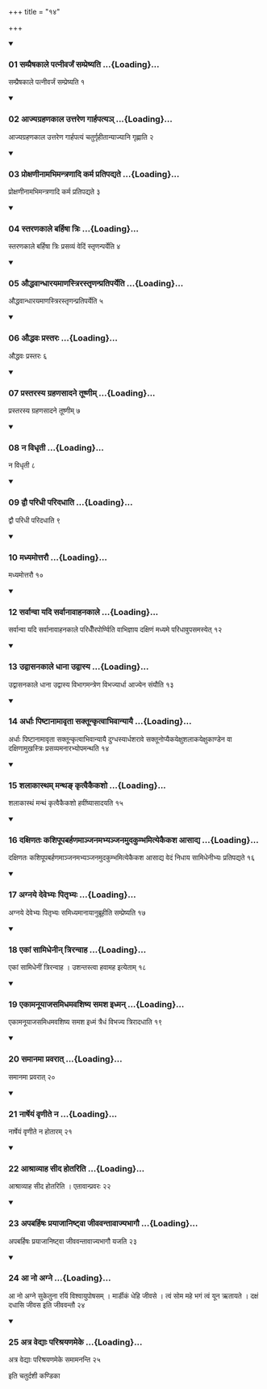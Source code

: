 +++
title = "१४"

+++

<div class="js_include" includetitle="true" newlevelforh1="3" unfilled="" url="/vedAH_yajuH/taittirIyam/sUtram/ApastambaH/shrautam/vishvAsa-prastutiH/08/14/01_sampraiShakAle_patnIvarjaM_sampreShyati.md">
<details open><summary><h3>01 सम्प्रैषकाले पत्नीवर्जं सम्प्रेष्यति ...{Loading}...</h3></summary>

सम्प्रैषकाले पत्नीवर्जं सम्प्रेष्यति १
</details>
</div>

<div class="js_include collapsed" newlevelforh1="4" title="सर्वाष् टीकाः" url="/vedAH_yajuH/taittirIyam/sUtram/ApastambaH/shrautam/sarvASh_TIkAH/08/14/01_sampraiShakAle_patnIvarjaM_sampreShyati.md"> </div>



<div class="js_include collapsed" newlevelforh1="4" title="मूलम्" url="/vedAH_yajuH/taittirIyam/sUtram/ApastambaH/shrautam/mUlam/08/14/01_sampraiShakAle_patnIvarjaM_sampreShyati.md"> </div>


<div class="js_include" includetitle="true" newlevelforh1="3" unfilled="" url="/vedAH_yajuH/taittirIyam/sUtram/ApastambaH/shrautam/vishvAsa-prastutiH/08/14/02_AjyagrahaNakAla_uttareNa_gArhapatya~n.md">
<details open><summary><h3>02 आज्यग्रहणकाल उत्तरेण गार्हपत्यञ् ...{Loading}...</h3></summary>

आज्यग्रहणकाल उत्तरेण गार्हपत्यं चतुर्गृहीतान्याज्यानि गृह्णाति २
</details>
</div>

<div class="js_include collapsed" newlevelforh1="4" title="सर्वाष् टीकाः" url="/vedAH_yajuH/taittirIyam/sUtram/ApastambaH/shrautam/sarvASh_TIkAH/08/14/02_AjyagrahaNakAla_uttareNa_gArhapatya~n.md"> </div>



<div class="js_include collapsed" newlevelforh1="4" title="मूलम्" url="/vedAH_yajuH/taittirIyam/sUtram/ApastambaH/shrautam/mUlam/08/14/02_AjyagrahaNakAla_uttareNa_gArhapatya~n.md"> </div>


<div class="js_include" includetitle="true" newlevelforh1="3" unfilled="" url="/vedAH_yajuH/taittirIyam/sUtram/ApastambaH/shrautam/vishvAsa-prastutiH/08/14/03_proxaNInAmabhimantraNAdi_karma_pratipadyate.md">
<details open><summary><h3>03 प्रोक्षणीनामभिमन्त्रणादि कर्म प्रतिपद्यते ...{Loading}...</h3></summary>

प्रोक्षणीनामभिमन्त्रणादि कर्म प्रतिपद्यते ३
</details>
</div>

<div class="js_include collapsed" newlevelforh1="4" title="सर्वाष् टीकाः" url="/vedAH_yajuH/taittirIyam/sUtram/ApastambaH/shrautam/sarvASh_TIkAH/08/14/03_proxaNInAmabhimantraNAdi_karma_pratipadyate.md"> </div>



<div class="js_include collapsed" newlevelforh1="4" title="मूलम्" url="/vedAH_yajuH/taittirIyam/sUtram/ApastambaH/shrautam/mUlam/08/14/03_proxaNInAmabhimantraNAdi_karma_pratipadyate.md"> </div>


<div class="js_include" includetitle="true" newlevelforh1="3" unfilled="" url="/vedAH_yajuH/taittirIyam/sUtram/ApastambaH/shrautam/vishvAsa-prastutiH/08/14/04_staraNakAle_barhiShA_triH.md">
<details open><summary><h3>04 स्तरणकाले बर्हिषा त्रिः ...{Loading}...</h3></summary>

स्तरणकाले बर्हिषा त्रिः प्रसव्यं वेदिं स्तृणन्पर्येति ४
</details>
</div>

<div class="js_include collapsed" newlevelforh1="4" title="सर्वाष् टीकाः" url="/vedAH_yajuH/taittirIyam/sUtram/ApastambaH/shrautam/sarvASh_TIkAH/08/14/04_staraNakAle_barhiShA_triH.md"> </div>



<div class="js_include collapsed" newlevelforh1="4" title="मूलम्" url="/vedAH_yajuH/taittirIyam/sUtram/ApastambaH/shrautam/mUlam/08/14/04_staraNakAle_barhiShA_triH.md"> </div>


<div class="js_include" includetitle="true" newlevelforh1="3" unfilled="" url="/vedAH_yajuH/taittirIyam/sUtram/ApastambaH/shrautam/vishvAsa-prastutiH/08/14/05_auddhavAndhArayamANastrirastRNanpratiparyeti.md">
<details open><summary><h3>05 औद्धवान्धारयमाणस्त्रिरस्तृणन्प्रतिपर्येति ...{Loading}...</h3></summary>

औद्धवान्धारयमाणस्त्रिरस्तृणन्प्रतिपर्येति ५
</details>
</div>

<div class="js_include collapsed" newlevelforh1="4" title="सर्वाष् टीकाः" url="/vedAH_yajuH/taittirIyam/sUtram/ApastambaH/shrautam/sarvASh_TIkAH/08/14/05_auddhavAndhArayamANastrirastRNanpratiparyeti.md"> </div>



<div class="js_include collapsed" newlevelforh1="4" title="मूलम्" url="/vedAH_yajuH/taittirIyam/sUtram/ApastambaH/shrautam/mUlam/08/14/05_auddhavAndhArayamANastrirastRNanpratiparyeti.md"> </div>


<div class="js_include" includetitle="true" newlevelforh1="3" unfilled="" url="/vedAH_yajuH/taittirIyam/sUtram/ApastambaH/shrautam/vishvAsa-prastutiH/08/14/06_auddhavaH_prastaraH.md">
<details open><summary><h3>06 औद्धवः प्रस्तरः ...{Loading}...</h3></summary>

औद्धवः प्रस्तरः ६
</details>
</div>

<div class="js_include collapsed" newlevelforh1="4" title="सर्वाष् टीकाः" url="/vedAH_yajuH/taittirIyam/sUtram/ApastambaH/shrautam/sarvASh_TIkAH/08/14/06_auddhavaH_prastaraH.md"> </div>



<div class="js_include collapsed" newlevelforh1="4" title="मूलम्" url="/vedAH_yajuH/taittirIyam/sUtram/ApastambaH/shrautam/mUlam/08/14/06_auddhavaH_prastaraH.md"> </div>


<div class="js_include" includetitle="true" newlevelforh1="3" unfilled="" url="/vedAH_yajuH/taittirIyam/sUtram/ApastambaH/shrautam/vishvAsa-prastutiH/08/14/07_prastarasya_grahaNasAdane_tUShNIm.md">
<details open><summary><h3>07 प्रस्तरस्य ग्रहणसादने तूष्णीम् ...{Loading}...</h3></summary>

प्रस्तरस्य ग्रहणसादने तूष्णीम् ७
</details>
</div>

<div class="js_include collapsed" newlevelforh1="4" title="सर्वाष् टीकाः" url="/vedAH_yajuH/taittirIyam/sUtram/ApastambaH/shrautam/sarvASh_TIkAH/08/14/07_prastarasya_grahaNasAdane_tUShNIm.md"> </div>



<div class="js_include collapsed" newlevelforh1="4" title="मूलम्" url="/vedAH_yajuH/taittirIyam/sUtram/ApastambaH/shrautam/mUlam/08/14/07_prastarasya_grahaNasAdane_tUShNIm.md"> </div>


<div class="js_include" includetitle="true" newlevelforh1="3" unfilled="" url="/vedAH_yajuH/taittirIyam/sUtram/ApastambaH/shrautam/vishvAsa-prastutiH/08/14/08_na_vidhRtI.md">
<details open><summary><h3>08 न विधृती ...{Loading}...</h3></summary>

न विधृती ८
</details>
</div>

<div class="js_include collapsed" newlevelforh1="4" title="सर्वाष् टीकाः" url="/vedAH_yajuH/taittirIyam/sUtram/ApastambaH/shrautam/sarvASh_TIkAH/08/14/08_na_vidhRtI.md"> </div>



<div class="js_include collapsed" newlevelforh1="4" title="मूलम्" url="/vedAH_yajuH/taittirIyam/sUtram/ApastambaH/shrautam/mUlam/08/14/08_na_vidhRtI.md"> </div>


<div class="js_include" includetitle="true" newlevelforh1="3" unfilled="" url="/vedAH_yajuH/taittirIyam/sUtram/ApastambaH/shrautam/vishvAsa-prastutiH/08/14/09_dvau_paridhI_paridadhAti.md">
<details open><summary><h3>09 द्वौ परिधी परिदधाति ...{Loading}...</h3></summary>

द्वौ परिधी परिदधाति ९
</details>
</div>

<div class="js_include collapsed" newlevelforh1="4" title="सर्वाष् टीकाः" url="/vedAH_yajuH/taittirIyam/sUtram/ApastambaH/shrautam/sarvASh_TIkAH/08/14/09_dvau_paridhI_paridadhAti.md"> </div>



<div class="js_include collapsed" newlevelforh1="4" title="मूलम्" url="/vedAH_yajuH/taittirIyam/sUtram/ApastambaH/shrautam/mUlam/08/14/09_dvau_paridhI_paridadhAti.md"> </div>


<div class="js_include" includetitle="true" newlevelforh1="3" unfilled="" url="/vedAH_yajuH/taittirIyam/sUtram/ApastambaH/shrautam/vishvAsa-prastutiH/08/14/10_madhyamottarau.md">
<details open><summary><h3>10 मध्यमोत्तरौ ...{Loading}...</h3></summary>

मध्यमोत्तरौ १०
</details>
</div>

<div class="js_include collapsed" newlevelforh1="4" title="सर्वाष् टीकाः" url="/vedAH_yajuH/taittirIyam/sUtram/ApastambaH/shrautam/sarvASh_TIkAH/08/14/10_madhyamottarau.md"> </div>



<div class="js_include collapsed" newlevelforh1="4" title="मूलम्" url="/vedAH_yajuH/taittirIyam/sUtram/ApastambaH/shrautam/mUlam/08/14/10_madhyamottarau.md"> </div>


<div class="js_include" includetitle="true" newlevelforh1="3" unfilled="" url="/vedAH_yajuH/taittirIyam/sUtram/ApastambaH/shrautam/vishvAsa-prastutiH/08/14/12_sarvAnvA_yadi_sarvAnAvAhanakAle.md">
<details open><summary><h3>12 सर्वान्वा यदि सर्वानावाहनकाले ...{Loading}...</h3></summary>

सर्वान्वा यदि सर्वानावाहनकाले परिधीँरपोर्ण्विति वाभिज्ञाय दक्षिणं मध्यमे परिधावुपसमस्येत् १२
</details>
</div>

<div class="js_include collapsed" newlevelforh1="4" title="सर्वाष् टीकाः" url="/vedAH_yajuH/taittirIyam/sUtram/ApastambaH/shrautam/sarvASh_TIkAH/08/14/12_sarvAnvA_yadi_sarvAnAvAhanakAle.md"> </div>



<div class="js_include collapsed" newlevelforh1="4" title="मूलम्" url="/vedAH_yajuH/taittirIyam/sUtram/ApastambaH/shrautam/mUlam/08/14/12_sarvAnvA_yadi_sarvAnAvAhanakAle.md"> </div>


<div class="js_include" includetitle="true" newlevelforh1="3" unfilled="" url="/vedAH_yajuH/taittirIyam/sUtram/ApastambaH/shrautam/vishvAsa-prastutiH/08/14/13_udvAsanakAle_dhAnA_udvAsya.md">
<details open><summary><h3>13 उद्वासनकाले धाना उद्वास्य ...{Loading}...</h3></summary>

उद्वासनकाले धाना उद्वास्य विभागमन्त्रेण विभज्यार्धा आज्येन संयौति १३
</details>
</div>

<div class="js_include collapsed" newlevelforh1="4" title="सर्वाष् टीकाः" url="/vedAH_yajuH/taittirIyam/sUtram/ApastambaH/shrautam/sarvASh_TIkAH/08/14/13_udvAsanakAle_dhAnA_udvAsya.md"> </div>



<div class="js_include collapsed" newlevelforh1="4" title="मूलम्" url="/vedAH_yajuH/taittirIyam/sUtram/ApastambaH/shrautam/mUlam/08/14/13_udvAsanakAle_dhAnA_udvAsya.md"> </div>


<div class="js_include" includetitle="true" newlevelforh1="3" unfilled="" url="/vedAH_yajuH/taittirIyam/sUtram/ApastambaH/shrautam/vishvAsa-prastutiH/08/14/14_ardhAH_piShTAnAmAvRtA_saktUnkRtvAbhivAnyAyai.md">
<details open><summary><h3>14 अर्धाः पिष्टानामावृता सक्तून्कृत्वाभिवान्यायै ...{Loading}...</h3></summary>

अर्धाः पिष्टानामावृता सक्तून्कृत्वाभिवान्यायै दुग्धस्यार्धशरावे सक्तूनोप्यैकयेक्षुशलाकयेक्षुकाण्डेन वा दक्षिणामुखस्त्रिः प्रसव्यमनारभ्योपमन्थति १४
</details>
</div>

<div class="js_include collapsed" newlevelforh1="4" title="सर्वाष् टीकाः" url="/vedAH_yajuH/taittirIyam/sUtram/ApastambaH/shrautam/sarvASh_TIkAH/08/14/14_ardhAH_piShTAnAmAvRtA_saktUnkRtvAbhivAnyAyai.md"> </div>



<div class="js_include collapsed" newlevelforh1="4" title="मूलम्" url="/vedAH_yajuH/taittirIyam/sUtram/ApastambaH/shrautam/mUlam/08/14/14_ardhAH_piShTAnAmAvRtA_saktUnkRtvAbhivAnyAyai.md"> </div>


<div class="js_include" includetitle="true" newlevelforh1="3" unfilled="" url="/vedAH_yajuH/taittirIyam/sUtram/ApastambaH/shrautam/vishvAsa-prastutiH/08/14/15_shalAkAstham_mantha~N_kRtvaikaikasho.md">
<details open><summary><h3>15 शलाकास्थम् मन्थङ् कृत्वैकैकशो ...{Loading}...</h3></summary>

शलाकास्थं मन्थं कृत्वैकैकशो हवींष्यासादयति १५
</details>
</div>

<div class="js_include collapsed" newlevelforh1="4" title="सर्वाष् टीकाः" url="/vedAH_yajuH/taittirIyam/sUtram/ApastambaH/shrautam/sarvASh_TIkAH/08/14/15_shalAkAstham_mantha~N_kRtvaikaikasho.md"> </div>



<div class="js_include collapsed" newlevelforh1="4" title="मूलम्" url="/vedAH_yajuH/taittirIyam/sUtram/ApastambaH/shrautam/mUlam/08/14/15_shalAkAstham_mantha~N_kRtvaikaikasho.md"> </div>


<div class="js_include" includetitle="true" newlevelforh1="3" unfilled="" url="/vedAH_yajuH/taittirIyam/sUtram/ApastambaH/shrautam/vishvAsa-prastutiH/08/14/16_daxiNataH_kashipUpabarhaNamAnjanamabhyanjanamudakumbhamityekaikasha_AsAdya.md">
<details open><summary><h3>16 दक्षिणतः कशिपूपबर्हणमाञ्जनमभ्यञ्जनमुदकुम्भमित्येकैकश आसाद्य ...{Loading}...</h3></summary>

दक्षिणतः कशिपूपबर्हणमाञ्जनमभ्यञ्जनमुदकुम्भमित्येकैकश आसाद्य वेदं निधाय सामिधेनीभ्यः प्रतिपद्यते १६
</details>
</div>

<div class="js_include collapsed" newlevelforh1="4" title="सर्वाष् टीकाः" url="/vedAH_yajuH/taittirIyam/sUtram/ApastambaH/shrautam/sarvASh_TIkAH/08/14/16_daxiNataH_kashipUpabarhaNamAnjanamabhyanjanamudakumbhamityekaikasha_AsAdya.md"> </div>



<div class="js_include collapsed" newlevelforh1="4" title="मूलम्" url="/vedAH_yajuH/taittirIyam/sUtram/ApastambaH/shrautam/mUlam/08/14/16_daxiNataH_kashipUpabarhaNamAnjanamabhyanjanamudakumbhamityekaikasha_AsAdya.md"> </div>


<div class="js_include" includetitle="true" newlevelforh1="3" unfilled="" url="/vedAH_yajuH/taittirIyam/sUtram/ApastambaH/shrautam/vishvAsa-prastutiH/08/14/17_agnaye_devebhyaH_pitRbhyaH.md">
<details open><summary><h3>17 अग्नये देवेभ्यः पितृभ्यः ...{Loading}...</h3></summary>

अग्नये देवेभ्यः पितृभ्यः समिध्यमानायानुब्रूहीति सम्प्रेष्यति १७
</details>
</div>

<div class="js_include collapsed" newlevelforh1="4" title="सर्वाष् टीकाः" url="/vedAH_yajuH/taittirIyam/sUtram/ApastambaH/shrautam/sarvASh_TIkAH/08/14/17_agnaye_devebhyaH_pitRbhyaH.md"> </div>



<div class="js_include collapsed" newlevelforh1="4" title="मूलम्" url="/vedAH_yajuH/taittirIyam/sUtram/ApastambaH/shrautam/mUlam/08/14/17_agnaye_devebhyaH_pitRbhyaH.md"> </div>


<div class="js_include" includetitle="true" newlevelforh1="3" unfilled="" url="/vedAH_yajuH/taittirIyam/sUtram/ApastambaH/shrautam/vishvAsa-prastutiH/08/14/18_ekAM_sAmidhenIn_triranvAha.md">
<details open><summary><h3>18 एकां सामिधेनीन् त्रिरन्वाह ...{Loading}...</h3></summary>

एकां सामिधेनीं त्रिरन्वाह । उशन्तस्त्वा हवामह इत्येताम् १८
</details>
</div>

<div class="js_include collapsed" newlevelforh1="4" title="सर्वाष् टीकाः" url="/vedAH_yajuH/taittirIyam/sUtram/ApastambaH/shrautam/sarvASh_TIkAH/08/14/18_ekAM_sAmidhenIn_triranvAha.md"> </div>



<div class="js_include collapsed" newlevelforh1="4" title="मूलम्" url="/vedAH_yajuH/taittirIyam/sUtram/ApastambaH/shrautam/mUlam/08/14/18_ekAM_sAmidhenIn_triranvAha.md"> </div>


<div class="js_include" includetitle="true" newlevelforh1="3" unfilled="" url="/vedAH_yajuH/taittirIyam/sUtram/ApastambaH/shrautam/vishvAsa-prastutiH/08/14/19_ekAmanUyAjasamidhamavashiShya_samasha_idhman.md">
<details open><summary><h3>19 एकामनूयाजसमिधमवशिष्य समश इध्मन् ...{Loading}...</h3></summary>

एकामनूयाजसमिधमवशिष्य समश इध्मं त्रैधं विभज्य त्रिरादधाति १९
</details>
</div>

<div class="js_include collapsed" newlevelforh1="4" title="सर्वाष् टीकाः" url="/vedAH_yajuH/taittirIyam/sUtram/ApastambaH/shrautam/sarvASh_TIkAH/08/14/19_ekAmanUyAjasamidhamavashiShya_samasha_idhman.md"> </div>



<div class="js_include collapsed" newlevelforh1="4" title="मूलम्" url="/vedAH_yajuH/taittirIyam/sUtram/ApastambaH/shrautam/mUlam/08/14/19_ekAmanUyAjasamidhamavashiShya_samasha_idhman.md"> </div>


<div class="js_include" includetitle="true" newlevelforh1="3" unfilled="" url="/vedAH_yajuH/taittirIyam/sUtram/ApastambaH/shrautam/vishvAsa-prastutiH/08/14/20_samAnamA_pravarAt.md">
<details open><summary><h3>20 समानमा प्रवरात् ...{Loading}...</h3></summary>

समानमा प्रवरात् २०
</details>
</div>

<div class="js_include collapsed" newlevelforh1="4" title="सर्वाष् टीकाः" url="/vedAH_yajuH/taittirIyam/sUtram/ApastambaH/shrautam/sarvASh_TIkAH/08/14/20_samAnamA_pravarAt.md"> </div>



<div class="js_include collapsed" newlevelforh1="4" title="मूलम्" url="/vedAH_yajuH/taittirIyam/sUtram/ApastambaH/shrautam/mUlam/08/14/20_samAnamA_pravarAt.md"> </div>


<div class="js_include" includetitle="true" newlevelforh1="3" unfilled="" url="/vedAH_yajuH/taittirIyam/sUtram/ApastambaH/shrautam/vishvAsa-prastutiH/08/14/21_nArSheyaM_vRNIte_na.md">
<details open><summary><h3>21 नार्षेयं वृणीते न ...{Loading}...</h3></summary>

नार्षेयं वृणीते न होतारम् २१
</details>
</div>

<div class="js_include collapsed" newlevelforh1="4" title="सर्वाष् टीकाः" url="/vedAH_yajuH/taittirIyam/sUtram/ApastambaH/shrautam/sarvASh_TIkAH/08/14/21_nArSheyaM_vRNIte_na.md"> </div>



<div class="js_include collapsed" newlevelforh1="4" title="मूलम्" url="/vedAH_yajuH/taittirIyam/sUtram/ApastambaH/shrautam/mUlam/08/14/21_nArSheyaM_vRNIte_na.md"> </div>


<div class="js_include" includetitle="true" newlevelforh1="3" unfilled="" url="/vedAH_yajuH/taittirIyam/sUtram/ApastambaH/shrautam/vishvAsa-prastutiH/08/14/22_AshrAvyAha_sIda_hotariti.md">
<details open><summary><h3>22 आश्राव्याह सीद होतरिति ...{Loading}...</h3></summary>

आश्राव्याह सीद होतरिति । एतावान्प्रवरः २२
</details>
</div>

<div class="js_include collapsed" newlevelforh1="4" title="सर्वाष् टीकाः" url="/vedAH_yajuH/taittirIyam/sUtram/ApastambaH/shrautam/sarvASh_TIkAH/08/14/22_AshrAvyAha_sIda_hotariti.md"> </div>



<div class="js_include collapsed" newlevelforh1="4" title="मूलम्" url="/vedAH_yajuH/taittirIyam/sUtram/ApastambaH/shrautam/mUlam/08/14/22_AshrAvyAha_sIda_hotariti.md"> </div>


<div class="js_include" includetitle="true" newlevelforh1="3" unfilled="" url="/vedAH_yajuH/taittirIyam/sUtram/ApastambaH/shrautam/vishvAsa-prastutiH/08/14/23_apabarhiShaH_prayAjAniShTvA_jIvavantAvAjyabhAgau.md">
<details open><summary><h3>23 अपबर्हिषः प्रयाजानिष्ट्वा जीववन्तावाज्यभागौ ...{Loading}...</h3></summary>

अपबर्हिषः प्रयाजानिष्ट्वा जीववन्तावाज्यभागौ यजति २३
</details>
</div>

<div class="js_include collapsed" newlevelforh1="4" title="सर्वाष् टीकाः" url="/vedAH_yajuH/taittirIyam/sUtram/ApastambaH/shrautam/sarvASh_TIkAH/08/14/23_apabarhiShaH_prayAjAniShTvA_jIvavantAvAjyabhAgau.md"> </div>



<div class="js_include collapsed" newlevelforh1="4" title="मूलम्" url="/vedAH_yajuH/taittirIyam/sUtram/ApastambaH/shrautam/mUlam/08/14/23_apabarhiShaH_prayAjAniShTvA_jIvavantAvAjyabhAgau.md"> </div>


<div class="js_include" includetitle="true" newlevelforh1="3" unfilled="" url="/vedAH_yajuH/taittirIyam/sUtram/ApastambaH/shrautam/vishvAsa-prastutiH/08/14/24_A_no_agne.md">
<details open><summary><h3>24 आ नो अग्ने ...{Loading}...</h3></summary>

आ नो अग्ने सुकेतुना रयिं विश्वायुपोषसम् । मार्डीकं धेहि जीवसे । त्वं सोम महे भगं त्वं यून ऋतायते । दक्षं दधासि जीवस इति जीववन्तौ २४
</details>
</div>

<div class="js_include collapsed" newlevelforh1="4" title="सर्वाष् टीकाः" url="/vedAH_yajuH/taittirIyam/sUtram/ApastambaH/shrautam/sarvASh_TIkAH/08/14/24_A_no_agne.md"> </div>



<div class="js_include collapsed" newlevelforh1="4" title="मूलम्" url="/vedAH_yajuH/taittirIyam/sUtram/ApastambaH/shrautam/mUlam/08/14/24_A_no_agne.md"> </div>


<div class="js_include" includetitle="true" newlevelforh1="3" unfilled="" url="/vedAH_yajuH/taittirIyam/sUtram/ApastambaH/shrautam/vishvAsa-prastutiH/08/14/25_atra_vedyAH_parishrayaNameke.md">
<details open><summary><h3>25 अत्र वेद्याः परिश्रयणमेके ...{Loading}...</h3></summary>

अत्र वेद्याः परिश्रयणमेके समामनन्ति २५
</details>
</div>

<div class="js_include collapsed" newlevelforh1="4" title="सर्वाष् टीकाः" url="/vedAH_yajuH/taittirIyam/sUtram/ApastambaH/shrautam/sarvASh_TIkAH/08/14/25_atra_vedyAH_parishrayaNameke.md"> </div>



<div class="js_include collapsed" newlevelforh1="4" title="मूलम्" url="/vedAH_yajuH/taittirIyam/sUtram/ApastambaH/shrautam/mUlam/08/14/25_atra_vedyAH_parishrayaNameke.md"> </div>





  
इति चतुर्दशी कण्डिका 
